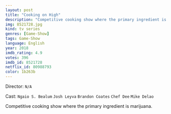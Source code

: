 ```yaml
---
layout: post
title: "Cooking on High"
description: "Competitive cooking show where the primary ingredient is marijuana..."
img: 8521728.jpg
kind: tv series
genres: [Game-Show]
tags: Game-Show 
language: English
year: 2018
imdb_rating: 4.9
votes: 396
imdb_id: 8521728
netflix_id: 80988793
color: 1b263b
---
```

Director: `N/A`  

Cast: `Ngaio S. Bealum` `Josh Leyva` `Brandon Coates` `Chef Dee` `Mike Delao` 

Competitive cooking show where the primary ingredient is marijuana.